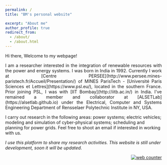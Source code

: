 ```yaml
---
permalink: /
title: "BM's personal website"

excerpt: "About me"
author_profile: true
redirect_from: 
  - /about/
  - /about.html
---
```



Hi there, Welcome to my webpage!

<p align="justify">
I am a researcher interested in the integration of renewable resources with the power and energy systems. I was born in India in 1992. Currently I work at [Centre PERSEE](http://www.persee.mines-paristech.fr/Accueil/Presentation/) of MINES ParisTech - [Université Paris Sciences et Lettres](https://www.psl.eu/), located in the southern France. Prior joining PSL, I was with [IIT Bombay](http://iitb.ac.in/) in India. I've remained a member and collaborator at [ALSETLab](https://alsetlab.github.io) under the Electrical, Computer and Systems Engineering Department of Rensselaer Polytechnic Institute in NY, USA.
</p>

I carry out research in the following areas: power systems; electric vehicles; modeling and simulation of cyber-physical systems; scheduling and planning for power grids. Feel free to shoot an email if interested in working with us.


*I use this platform to share my research activities. This website is still under development, soon it will be updated.*




<div style="text-align: right"> 
<!-- hitwebcounter Code START -->
<a href="https://www.hitwebcounter.com" target="_blank">
<img src="https://hitwebcounter.com/counter/counter.php?page=7952998&style=0038&nbdigits=5&type=page&initCount=0" title="Free Counter" Alt="web counter"   border="0" /></a>        
</div>
